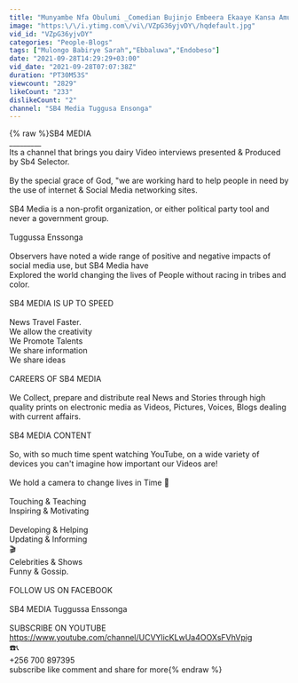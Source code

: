 ```yaml
---
title: "Munyambe Nfa Obulumi _Comedian Bujinjo Embeera Ekaaye Kansa Amumalawo"
image: "https:\/\/i.ytimg.com\/vi\/VZpG36yjvDY\/hqdefault.jpg"
vid_id: "VZpG36yjvDY"
categories: "People-Blogs"
tags: ["Mulongo Babirye Sarah","Ebbaluwa","Endobeso"]
date: "2021-09-28T14:29:29+03:00"
vid_date: "2021-09-28T07:07:38Z"
duration: "PT30M53S"
viewcount: "2829"
likeCount: "233"
dislikeCount: "2"
channel: "SB4 Media Tuggusa Ensonga"
---
```

{% raw %}SB4 MEDIA<br />_________<br />Its a channel that brings you dairy Video interviews presented &amp; Produced by Sb4 Selector.<br /><br />By the special grace of God, &quot;we are working hard to help people in need by the use of internet &amp; Social Media networking sites.<br /><br />SB4 Media is a non-profit organization, or either political party tool and never a government group.<br /><br />Tuggussa Enssonga<br /><br />Observers have noted a wide range of positive and negative impacts of social media use, but SB4 Media have<br />Explored the world changing the lives of People without racing in tribes and color.<br /><br />SB4 MEDIA IS UP TO SPEED<br /><br />News Travel Faster.<br />We allow the creativity <br />We Promote Talents<br />We share information<br />We share ideas<br /><br />CAREERS OF SB4 MEDIA<br /><br />We Collect, prepare and distribute real News and Stories through high quality prints on electronic media as Videos, Pictures, Voices, Blogs dealing with current affairs.<br /><br />SB4 MEDIA CONTENT<br /><br />So, with so much time spent watching YouTube, on a wide variety of devices you can't imagine how important our Videos are! <br /><br /> We hold a camera to  change lives in Time 🎥<br /><br />Touching &amp; Teaching<br />Inspiring &amp; Motivating<br /><br />Developing &amp; Helping<br />Updating &amp; Informing <br />🎬<br />Celebrities &amp; Shows<br />Funny &amp; Gossip.<br /><br />FOLLOW US ON FACEBOOK <br /><br /> SB4 MEDIA Tuggussa Enssonga <br /><br />SUBSCRIBE ON YOUTUBE<br /><a rel="nofollow" target="blank" href="https://www.youtube.com/channel/UCVYlicKLwUa4OOXsFVhVpig">https://www.youtube.com/channel/UCVYlicKLwUa4OOXsFVhVpig</a><br />☎️📞<br />+256 700 897395<br />subscribe like comment and share for more{% endraw %}
